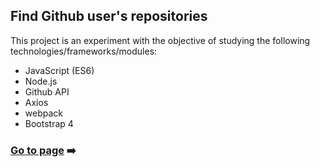 ## Find Github user's repositories

This project is an experiment with the objective of studying the following technologies/frameworks/modules:
- JavaScript (ES6)
- Node.js
- Github API 
- Axios
- webpack
- Bootstrap 4

### [Go to page](https://hanseld28.github.io/find-repos/public/index.html) :arrow_right:
